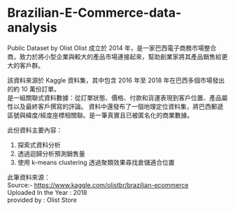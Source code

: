 # Brazilian-E-Commerce-data-analysis
Public Dataset by Olist
Olist 成立於 2014 年，是一家巴西電子商務市場整合商，致力於將小型企業與較大的產品市場連接起來，幫助創業家將其產品銷售給更大的客戶群。

該資料來源於 Kaggle 資料集，其中包含 2016 年至 2018 年在巴西多個市場發出的約 10 萬份訂單。  
是一組關聯式資料數據：從訂單狀態、價格、付款和貨運表現到客戶位置、產品屬性以及最終客戶撰寫的評論。 資料中還發布了一個地理定位資料集，將巴西郵遞區號與緯度/經度座標相關聯。是一筆真實且已被匿名化的商業數據。  

此份資料主要內容：  
1. 探索式資料分析  
2. 透過迴歸分析預測銷售量  
3. 使用 k-means clustering 透過聚類效果尋找倉儲適合位置  

此筆資料來源：  
Source:- https://www.kaggle.com/olistbr/brazilian-ecommerce  
Uploaded In the Year : 2018  
provided by : Olist Store  
